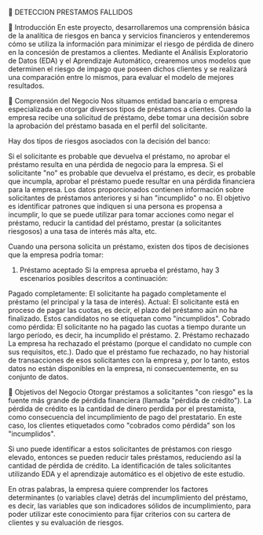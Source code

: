 🏦 DETECCION PRESTAMOS FALLIDOS

📑 Introducción
En este proyecto, desarrollaremos una comprensión básica de la analítica de riesgos en banca y servicios financieros y entenderemos cómo se utiliza la información para minimizar el riesgo de pérdida de dinero en la concesión de prestamos a clientes. Mediante el Análisis Exploratorio de Datos (EDA) y el Aprendizaje Automático, crearemos unos modelos que determinen el riesgo de impago que poseen dichos clientes y se realizará una comparación entre lo mismos, para evaluar el modelo de mejores resultados.

📝 Comprensión del Negocio
Nos situamos entidad bancaria o empresa especializada en otorgar diversos tipos de préstamos a clientes. Cuando la empresa recibe una solicitud de préstamo, debe tomar una decisión sobre la aprobación del préstamo basada en el perfil del solicitante.

Hay dos tipos de riesgos asociados con la decisión del banco:

Si el solicitante es probable que devuelva el préstamo, no aprobar el préstamo resulta en una pérdida de negocio para la empresa.
Si el solicitante "no" es probable que devuelva el préstamo, es decir, es probable que incumpla, aprobar el préstamo puede resultar en una pérdida financiera para la empresa.
Los datos proporcionados contienen información sobre solicitantes de préstamos anteriores y si han "incumplido" o no. El objetivo es identificar patrones que indiquen si una persona es propensa a incumplir, lo que se puede utilizar para tomar acciones como negar el préstamo, reducir la cantidad del préstamo, prestar (a solicitantes riesgosos) a una tasa de interés más alta, etc.

Cuando una persona solicita un préstamo, existen dos tipos de decisiones que la empresa podría tomar:

1. Préstamo aceptado
Si la empresa aprueba el préstamo, hay 3 escenarios posibles descritos a continuación:

Pagado completamente: El solicitante ha pagado completamente el préstamo (el principal y la tasa de interés).
Actual: El solicitante está en proceso de pagar las cuotas, es decir, el plazo del préstamo aún no ha finalizado. Estos candidatos no se etiquetan como "incumplidos".
Cobrado como pérdida: El solicitante no ha pagado las cuotas a tiempo durante un largo período, es decir, ha incumplido el préstamo.
2. Préstamo rechazado
La empresa ha rechazado el préstamo (porque el candidato no cumple con sus requisitos, etc.). Dado que el préstamo fue rechazado, no hay historial de transacciones de esos solicitantes con la empresa y, por lo tanto, estos datos no están disponibles en la empresa, ni consecuentemente, en su conjunto de datos.

🎯 Objetivos del Negocio
Otorgar préstamos a solicitantes "con riesgo" es la fuente más grande de pérdida financiera (llamada "pérdida de crédito"). La pérdida de crédito es la cantidad de dinero perdida por el prestamista, como consecuencia del incumplimiento de pago del prestatario. En este caso, los clientes etiquetados como "cobrados como pérdida" son los "incumplidos".

Si uno puede identificar a estos solicitantes de préstamos con riesgo elevado, entonces se pueden reducir tales préstamos, reduciendo así la cantidad de pérdida de crédito. La identificación de tales solicitantes utilizando EDA y el aprendizaje automático es el objetivo de este estudio.

En otras palabras, la empresa quiere comprender los factores determinantes (o variables clave) detrás del incumplimiento del préstamo, es decir, las variables que son indicadores sólidos de incumplimiento, para poder utilizar este conocimiento para fijar criterios con su cartera de clientes y su evaluación de riesgos.
